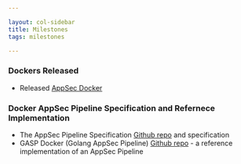 ```yaml
---

layout: col-sidebar
title: Milestones
tags: milestones

---
```


### Dockers Released

* Released [AppSec Docker](https://hub.docker.com/u/appsecpipeline/)


### Docker AppSec Pipeline Specification and Refernece Implementation

* The AppSec Pipeline Specification [Github repo](https://github.com/appsecpipeline/AppSecPipeline-Specification) and specification
* GASP Docker (Golang AppSec Pipeline) [Github repo](https://github.com/appsecpipeline/gasp-docker) - a reference implementation of an AppSec Pipeline

